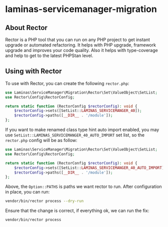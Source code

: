# laminas-servicemanager-migration

## About Rector

Rector is a PHP tool that you can run on any PHP project to get instant upgrade or automated refactoring. It helps with PHP upgrade, framework upgrade and improves your code quality. Also it helps with type-coverage and help to get to the latest PHPStan level.

## Using with Rector

To use with Rector, you can create the following `rector.php`:

```php
use Laminas\ServiceManager\Migration\Rector\Set\ValueObject\SetList;
use Rector\Config\RectorConfig;

return static function (RectorConfig $rectorConfig): void {
    $rectorConfig->sets([SetList::LAMINAS_SERVICEMANGER_40]);
    $rectorConfig->paths([__DIR__ . '/module']);
};
```

If you want to make renamed class type hint auto import enabled, you may use `SetList::LAMINAS_SERVICEMANGER_40_AUTO_IMPORT` set list, so the `rector.php` config will be as follow:

```php
use Laminas\ServiceManager\Migration\Rector\Set\ValueObject\SetList;
use Rector\Config\RectorConfig;

return static function (RectorConfig $rectorConfig): void {
    $rectorConfig->sets([SetList::LAMINAS_SERVICEMANGER_40_AUTO_IMPORT]);
    $rectorConfig->paths([__DIR__ . '/module']);
};
```

Above, the `Option::PATHS` is paths we want rector to run. After configuration in place, you can run:

```bash
vendor/bin/rector process --dry-run
```

Ensure that the change is correct, if everything ok, we can run the fix:

```bash
vendor/bin/rector process
```
